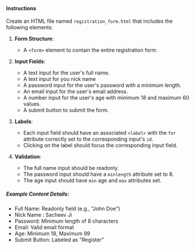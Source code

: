 
#### Instructions

Create an HTML file named `registration_form.html` that includes the following elements:

1. **Form Structure**:
    
    - A `<form>` element to contain the entire registration form.
2. **Input Fields**:
    
    - A text input for the user's full name.
    - A text input for you nick name
    - A password input for the user's password with a minimum length.
    - An email input for the user's email address.
    - A number input for the user's age with minimum 18 and maximum 60 values.
    - A submit button to submit the form.
3. **Labels**:
    - Each input field should have an associated `<label>` with the `for` attribute correctly set to the corresponding input's `id`.
    - Clicking on the label should focus the corresponding input field.
4. **Validation**:
    - The full name input should be readonly.
    - The password input should have a `minlength` attribute set to 8.
    - The age input should have `min`  age and `max`  attributes set.

##### Example Content Details:

- Full Name: Readonly field (e.g., "John Doe")
- Nick Name : Sacheev Ji
- Password: Minimum length of 8 characters
- Email: Valid email format
- Age: Minimum 18, Maximum 99
- Submit Button: Labeled as "Register"